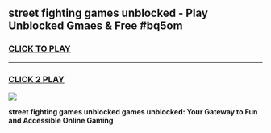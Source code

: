 
## street fighting games unblocked - Play Unblocked Gmaes & Free #bq5om
<h3>
<a href="https://premium.freeplayer.one?title=street_fighting_games_unblocked&ref=01M">CLICK TO PLAY</a></h3>
<hr>

<h3>
<a href="https://premium.freeplayer.one?title=street_fighting_games_unblocked&ref=01M">CLICK 2 PLAY</a>
  
</h3>

<a href="https://premium.freeplayer.one?title=street_fighting_games_unblocked&ref=01M"><img src="https://clearcache.store/games.png"></a>


**street fighting games unblocked games unblocked: Your Gateway to Fun and Accessible Online Gaming**
